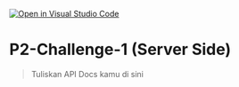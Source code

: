 [![Open in Visual Studio Code](https://classroom.github.com/assets/open-in-vscode-718a45dd9cf7e7f842a935f5ebbe5719a5e09af4491e668f4dbf3b35d5cca122.svg)](https://classroom.github.com/online_ide?assignment_repo_id=15153276&assignment_repo_type=AssignmentRepo)
# P2-Challenge-1 (Server Side)

> Tuliskan API Docs kamu di sini
